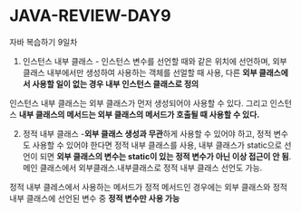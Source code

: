 # JAVA-REVIEW-DAY9
자바 복습하기 9일차

1. 인스턴스 내부 클래스 - 인스턴스 변수를 선언할 때와 같은 위치에 선언하며, 외부 클래스 내부에서만 생성하여 사용하는 객체를 선얼할 때 사용, 다른 **외부 클래스에서 사용할 일이 없는 경우 내부 인스턴스 클래스로 정의**

인스턴스 내부 클래스는 외부 클래스가 먼저 생성되어야 사용할 수 있다. 그리고 인스턴스 **내부 클래스의 메서드는 외부 클래스의 메서드가 호출될 때 사용할 수 있다.**

2. 정적 내부 클래스 -**외부 클래스 생성과 무관**하게 사용할 수 있어야 하고, 정적 변수도 사용할 수 있어야 한다면 정적 내부 클래스를 사용, 내부 클래스가 static으로 선언이 되면 **외부 클래스의 변수는 static이 있는 정적 변수가 아닌 이상 접근이 안 됨**. 메인 클래스에서 외부클래스.내부클래스로 정적 내부 클래스 선언도 가능.

정적 내부 클레스에서 사용하는 메서드가 정적 메서드인 경우에는 외부 클래스와 정적 내부 클래스에 선언된 변수 중 **정적 변수만 사용 가능**
